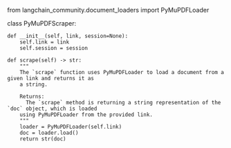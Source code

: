 from langchain_community.document_loaders import PyMuPDFLoader

class PyMuPDFScraper:

    def __init__(self, link, session=None):
        self.link = link
        self.session = session

    def scrape(self) -> str:
        """
        The `scrape` function uses PyMuPDFLoader to load a document from a given link and returns it as
        a string.
        
        Returns:
          The `scrape` method is returning a string representation of the `doc` object, which is loaded
        using PyMuPDFLoader from the provided link.
        """
        loader = PyMuPDFLoader(self.link)
        doc = loader.load()
        return str(doc)
